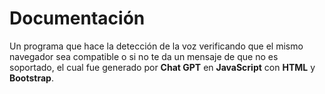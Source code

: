 # Documentación

Un programa que hace la detección de la voz verificando que el mismo navegador sea compatible o si no te da un mensaje de que no es soportado, el cual fue generado por **Chat GPT** en **JavaScript** con **HTML** y **Bootstrap**.
